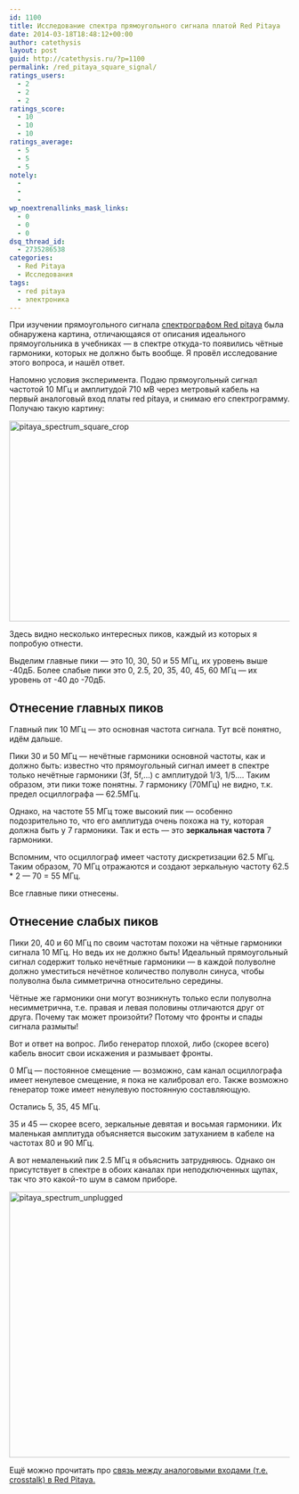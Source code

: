 ```yaml
---
id: 1100
title: Исследование спектра прямоугольного сигнала платой Red Pitaya
date: 2014-03-18T18:48:12+00:00
author: catethysis
layout: post
guid: http://catethysis.ru/?p=1100
permalink: /red_pitaya_square_signal/
ratings_users:
  - 2
  - 2
  - 2
ratings_score:
  - 10
  - 10
  - 10
ratings_average:
  - 5
  - 5
  - 5
notely:
  - 
  - 
  - 
wp_noextrenallinks_mask_links:
  - 0
  - 0
  - 0
dsq_thread_id:
  - 2735286538
categories:
  - Red Pitaya
  - Исследования
tags:
  - red pitaya
  - электроника
---
```

При изучении прямоугольного сигнала [спектрографом Red pitaya](http://catethysis.ru/index.php/%d0%bf%d1%80%d0%b8%d0%b5%d1%85%d0%b0%d0%bb%d0%b0-%d0%bf%d0%bb%d0%b0%d1%82%d0%b0-red-pitaya/ "Приехала плата Red Pitaya") была обнаружена картина, отличающаяся от описания идеального прямоугольника в учебниках &#8212; в спектре откуда-то появились чётные гармоники, которых не должно быть вообще. Я провёл исследование этого вопроса, и нашёл ответ.

<!--more-->

Напомню условия эксперимента. Подаю прямоугольный сигнал частотой 10 МГц и амплитудой 710 мВ через метровый кабель на первый аналоговый вход платы red pitaya, и снимаю его спектрограмму. Получаю такую картину:

[<img class="alignnone size-full wp-image-1134" alt="pitaya_spectrum_square_crop" src="http://catethysis.ru/wp-content/uploads/2014/03/pitaya_spectrum_square_crop.png" width="670" height="360" />](http://catethysis.ru/wp-content/uploads/2014/03/pitaya_spectrum_square_crop.png)

Здесь видно несколько интересных пиков, каждый из которых я попробую отнести.

Выделим главные пики &#8212; это 10, 30, 50 и 55 МГц, их уровень выше -40дБ. Более слабые пики это 0, 2.5, 20, 35, 40, 45, 60 МГц &#8212; их уровень от -40 до -70дБ.

## Отнесение главных пиков

Главный пик 10 МГц &#8212; это основная частота сигнала. Тут всё понятно, идём дальше.

Пики 30 и 50 МГц &#8212; нечётные гармоники основной частоты, как и должно быть: известно что прямоугольный сигнал имеет в спектре только нечётные гармоники (3f, 5f,&#8230;) с амплитудой 1/3, 1/5&#8230;. Таким образом, эти пики тоже понятны. 7 гармонику (70МГц) не видно, т.к. предел осциллографа &#8212; 62.5МГц.
  
Однако, на частоте 55 МГц тоже высокий пик &#8212; особенно подозрительно то, что его амплитуда очень похожа на ту, которая должна быть у 7 гармоники. Так и есть &#8212; это **зеркальная частота** 7 гармоники.
  
Вспомним, что осциллограф имеет частоту дискретизации 62.5 МГц. Таким образом, 70 МГц отражаются и создают зеркальную частоту 62.5 * 2 &#8212; 70 = 55 МГц.

Все главные пики отнесены.

## Отнесение слабых пиков

Пики 20, 40 и 60 МГц по своим частотам похожи на чётные гармоники сигнала 10 МГц. Но ведь их не должно быть! Идеальный прямоугольный сигнал содержит только нечётные гармоники &#8212; в каждой полуволне должно уместиться нечётное количество полуволн синуса, чтобы полуволна была симметрична относительно середины.

Чётные же гармоники они могут возникнуть только если полуволна несимметрична, т.е. правая и левая половины отличаются друг от друга. Почему так может произойти? Потому что фронты и спады сигнала размыты!
  
Вот и ответ на вопрос. Либо генератор плохой, либо (скорее всего) кабель вносит свои искажения и размывает фронты.

0 МГц &#8212; постоянное смещение &#8212; возможно, сам канал осциллографа имеет ненулевое смещение, я пока не калибровал его. Также возможно генератор тоже имеет ненулевую постоянную составляющую.

Остались 5, 35, 45 МГц.
  
35 и 45 &#8212; скорее всего, зеркальные девятая и восьмая гармоники. Их маленькая амплитуда объясняется высоким затуханием в кабеле на частотах 80 и 90 МГц.

А вот немаленький пик 2.5 МГц я объяснить затрудняюсь. Однако он присутствует в спектре в обоих каналах при неподключенных щупах, так что это какой-то шум в самом приборе.

[<img class="alignnone size-full wp-image-1141" alt="pitaya_spectrum_unplugged" src="http://catethysis.ru/wp-content/uploads/2014/03/pitaya_spectrum_unplugged.png" width="697" height="477" />](http://catethysis.ru/wp-content/uploads/2014/03/pitaya_spectrum_unplugged.png)

Ещё можно прочитать про [связь между аналоговыми входами (т.е. crosstalk) в Red Pitaya.](http://catethysis.ru/index.php/%d1%81%d0%b2%d1%8f%d0%b7%d1%8c-%d0%bc%d0%b5%d0%b6%d0%b4%d1%83-%d0%b2%d1%85%d0%be%d0%b4%d0%bd%d1%8b%d0%bc%d0%b8-%d0%ba%d0%b0%d0%bd%d0%b0%d0%bb%d0%b0%d0%bc%d0%b8-crosstalk-%d0%b2-red-pitaya/ "Связь между входными каналами (crosstalk) в Red Pitaya")
